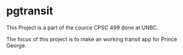 # pgtransit

This Project is a part of the cource CPSC 499 done at UNBC.

The focus of this project is to make an working transit app for Prince George.
